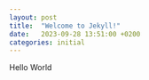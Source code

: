 ```yaml
---
layout: post
title:  "Welcome to Jekyll!"
date:   2023-09-28 13:51:00 +0200
categories: initial
---
```


Hello World